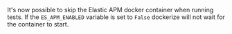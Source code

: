 It's now possible to skip the Elastic APM docker container when running tests. If the `ES_APM_ENABLED` variable is set to `False` dockerize will not wait for the container to start.